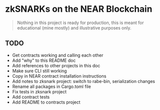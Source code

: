 #  zkSNARKs on the NEAR Blockchain

> Nothing in this project is ready for production, this is meant for educational (mine mostly) and illustrative purposes only.

## TODO

* Get contracts working and calling each other
* Add "why" to this README doc
* Add references to other projects in this doc
* Make sure CLI still working
* Copy in NEAR contract installation instructions
* Add notes to zksnark project: switch to rabe-bin, serialization changes
* Rename all packages in Cargo.toml file
* Fix tests in zksnark project
* Add contract tests
* Add README to contracts project